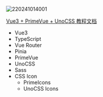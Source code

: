 ![220241014001](https://cdn.jsdelivr.net/gh/llds66/imageBed/githubImage/20241005/220241014001.png)

[Vue3 + PrimeVue + UnoCSS 教程文档](https://docs.llds.cc/learning/UI/vue3-ui)
+ Vue3
+ TypeScript
+ Vue Router
+ Pinia
+ PrimeVue
+ UnoCSS
+ Sass
+ CSS Icon
  + PrimeIcons
  + UnoCSS Icons
